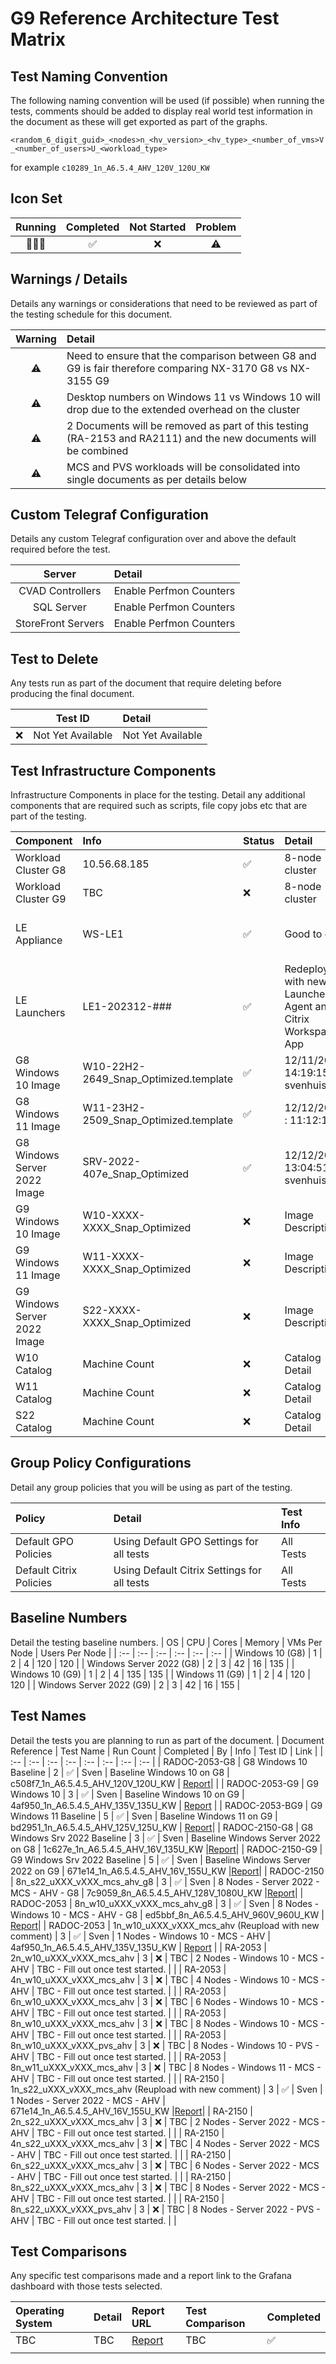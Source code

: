 # G9 Reference Architecture Test Matrix

## Test Naming Convention

The following naming convention will be used (if possible) when running the tests, comments should be added to display real world test information in the document as these will get exported as part of the graphs.

``<random_6_digit_guid>_<nodes>n_<hv_version>_<hv_type>_<number_of_vms>V_<number_of_users>U_<workload_type>``

for example ``c10289_1n_A6.5.4_AHV_120V_120U_KW``

## Icon Set

| Running | Completed | Not Started | Problem |
| :---: | :---: | :---: | :---: |
| 🏃🏻‍♂️ | ✅ | ❌ | ⚠️ |

## Warnings / Details

Details any warnings or considerations that need to be reviewed as part of the testing schedule for this document.

| Warning | Detail |
| :---: | :--- |
| ⚠️ | Need to ensure that the comparison between G8 and G9 is fair therefore comparing NX-3170 G8 vs NX-3155 G9 |
| ⚠️ | Desktop numbers on Windows 11 vs Windows 10 will drop due to the extended overhead on the cluster |
| ⚠️ | 2 Documents will be removed as part of this testing (RA-2153 and RA2111) and the new documents will be combined |
| ⚠️ | MCS and PVS workloads will be consolidated into single documents as per details below |

## Custom Telegraf Configuration

Details any custom Telegraf configuration over and above the default required before the test.

| Server | Detail |
| :---: | :--- |
| CVAD Controllers | Enable Perfmon Counters |
| SQL Server | Enable Perfmon Counters |
| StoreFront Servers | Enable Perfmon Counters |

## Test to Delete

Any tests run as part of the document that require deleting before producing the final document.

| | Test ID | Detail |
| :---: | --- | :--- |
| ❌ | Not Yet Available | Not Yet Available |

## Test Infrastructure Components

Infrastructure Components in place for the testing. Detail any additional components that are required such as scripts, file copy jobs etc that are part of the testing.

| Component | Info | Status | Detail | Owner | Tested | 
| :-- | :-- | :-- | :-- | :-- | :-- |
| Workload Cluster G8 | 10.56.68.185 | ✅ | 8-node cluster | svenhuisman | ❌ |
| Workload Cluster G9 | TBC | ❌ | 8-node cluster | svenhuisman | ❌ |
| LE Appliance | WS-LE1 | ✅ | Good to go | ntnxDave / svenhuisman / ntnxJKindon | ✅ |
| LE Launchers | LE1-202312-### | ✅ | Redeploy with new Launcher Agent and Citrix Workspace App | svenhuisman | ❌ |
| G8 Windows 10 Image | W10-22H2-2649_Snap_Optimized.template | ✅ | 12/11/2023 14:19:15 svenhuisman | svenhuisman | ❌ |
| G8 Windows 11 Image | W11-23H2-2509_Snap_Optimized.template | ✅ | 12/12/2023 : 11:12:15 | ntnxDave | ❌ |
| G8 Windows Server 2022 Image | SRV-2022-407e_Snap_Optimized | ✅ | 12/12/2023 13:04:51 svenhuisman | svenhuisman | ❌ |
| G9 Windows 10 Image | W10-XXXX-XXXX_Snap_Optimized | ❌ | Image Description | TBC | ❌ |
| G9 Windows 11 Image | W11-XXXX-XXXX_Snap_Optimized | ❌ | Image Description | TBC | ❌ |
| G9 Windows Server 2022 Image | S22-XXXX-XXXX_Snap_Optimized | ❌ | Image Description | TBC | ❌ |
| W10 Catalog | Machine Count | ❌ | Catalog Detail | TBC | ❌ |
| W11 Catalog | Machine Count | ❌ | Catalog Detail | TBC | ❌ |
| S22 Catalog | Machine Count | ❌ | Catalog Detail | TBC | ❌ |

## Group Policy Configurations

Detail any group policies that you will be using as part of the testing.

| Policy | Detail | Test Info |
| :-- | :-- | :-- |
| Default GPO Policies | Using Default GPO Settings for all tests | All Tests |
| Default Citrix Policies | Using Default Citrix Settings for all tests | All Tests |

## Baseline Numbers

Detail the testing baseline numbers.
| OS | CPU | Cores | Memory | VMs Per Node | Users Per Node | 
| :-- | :-- | :-- | :-- | :-- | :-- | 
| Windows 10 (G8) | 1 | 2 | 4 | 120 | 120 | 
| Windows Server 2022 (G8) | 2 | 3 | 42 | 16 | 135 | 
| Windows 10 (G9) | 1 | 2 | 4 | 135 | 135 | 
| Windows 11 (G9) | 1 | 2 | 4 | 120 | 120 | 
| Windows Server 2022 (G9) | 2 | 3 | 42 | 16 | 155 | 

## Test Names

Detail the tests you are planning to run as part of the document.
| Document Reference | Test Name | Run Count | Completed | By | Info | Test ID | Link |
| :-- | :-- | :-- | :-- | :-- | :-- | :-- | :-- |
| RADOC-2053-G8 | G8 Windows 10 Baseline | 2 | ✅ | Sven | Baseline Windows 10 on G8 | c508f7_1n_A6.5.4.5_AHV_120V_120U_KW | [Report](http://10.57.64.101:3000/d/N5tnL9EVk/login-documents-v3?orgId=1&var-Bucketname=LoginDocuments&var-Bootbucket=BootBucket&var-Year=2024&var-Month=01&var-DocumentName=RADOC-2053-G8&var-Comment=G8_Windows_10&var-Testname=c508f7_1n_A6.5.4.5_AHV_120V_120U_KW&var-Run=c508f7_1n_A6.5.4.5_AHV_120V_120U_KW_Run1&var-Run=c508f7_1n_A6.5.4.5_AHV_120V_120U_KW_Run2&var-Naming=Comment)| |
| RADOC-2053-G9 | G9 Windows 10 | 3 | ✅ | Sven | Baseline Windows 10 on G9 | 4af950_1n_A6.5.4.5_AHV_135V_135U_KW | [Report](http://10.57.64.101:3000/d/N5tnL9EVk/login-documents-v3?orgId=1&var-Bucketname=LoginDocuments&var-Bootbucket=BootBucket&var-Year=2024&var-Year=2023&var-Comment=G9_Windows_10&var-Run=4af950_1n_A6.5.4.5_AHV_135V_135U_KW_Run1&var-Naming=_measurement&var-Month=12&var-Month=01&var-DocumentName=RADOC-2053-G9&var-Testname=4af950_1n_A6.5.4.5_AHV_135V_135U_KW) |
| RADOC-2053-BG9 | G9 Windows 11 Baseline | 5 | ✅ | Sven | Baseline Windows 11 on G9 | bd2951_1n_A6.5.4.5_AHV_125V_125U_KW | [Report](http://10.57.64.101:3000/d/N5tnL9EVk/login-documents-v3?orgId=1&var-Bucketname=LoginDocuments&var-Bootbucket=BootBucket&var-Year=2024&var-Year=2023&var-Comment=1n_w11_125u_125v_mcs&var-Run=bd2951_1n_A6.5.4.5_AHV_125V_125U_KW_Run1&var-Naming=_measurement&var-Month=12&var-Month=01&var-DocumentName=RADOC-2053-G9&var-Testname=bd2951_1n_A6.5.4.5_AHV_125V_125U_KW)|
| RADOC-2150-G8 | G8 Windows Srv 2022 Baseline | 3 | ✅ | Sven | Baseline Windows Server 2022 on G8 | 1c627e_1n_A6.5.4.5_AHV_16V_135U_KW |[Report](http://10.57.64.101:3000/d/N5tnL9EVk/login-documents-v3?orgId=1&var-Bucketname=LoginDocuments&var-Bootbucket=BootBucket&var-Year=2024&var-Year=2023&var-Comment=G8_-_Windows_Server_2022&var-Run=1c627e_1n_A6.5.4.5_AHV_16V_135U_KW_Run1&var-Naming=_measurement&var-Month=12&var-Month=01&var-DocumentName=RADOC-2150-G8&var-Testname=1c627e_1n_A6.5.4.5_AHV_16V_135U_KW)|
| RADOC-2150-G9 | G9 Windows Srv 2022 Baseline | 5 | ✅ | Sven | Baseline Windows Server 2022 on G9 | 671e14_1n_A6.5.4.5_AHV_16V_155U_KW |[Report](http://10.57.64.101:3000/d/N5tnL9EVk/login-documents-v3?orgId=1&var-Bucketname=LoginDocuments&var-Bootbucket=BootBucket&var-Year=2024&var-Year=2023&var-Comment=G9_Windows_Server_2022&var-Run=671e14_1n_A6.5.4.5_AHV_16V_155U_KW_Run1&var-Naming=_measurement&var-Month=12&var-Month=01&var-DocumentName=RADOC-2150-G9&var-Testname=671e14_1n_A6.5.4.5_AHV_16V_155U_KW)|
| RADOC-2150 | 8n_s22_uXXX_vXXX_mcs_ahv_g8 | 3 | ✅ | Sven | 8 Nodes - Server 2022 - MCS - AHV - G8 | 7c9059_8n_A6.5.4.5_AHV_128V_1080U_KW |[Report](http://10.57.64.101:3000/d/N5tnL9EVk/login-documents-v3?orgId=1&var-Bucketname=LoginDocuments&var-Bootbucket=BootBucket&var-Year=2024&var-Year=2023&var-Comment=G8_-_Windows_Server_2022&var-Run=7c9059_8n_A6.5.4.5_AHV_128V_1080U_KW_Run1&var-Naming=_measurement&var-Month=12&var-Month=01&var-DocumentName=RADOC-2150-G8&var-Testname=7c9059_8n_A6.5.4.5_AHV_128V_1080U_KW)|
| RADOC-2053 | 8n_w10_uXXX_vXXX_mcs_ahv_g8 | 3 | ✅ | Sven | 8 Nodes - Windows 10 - MCS - AHV - G8 | ed5bbf_8n_A6.5.4.5_AHV_960V_960U_KW | [Report](http://10.57.64.101:3000/d/N5tnL9EVk/login-documents-v3?orgId=1&var-Bucketname=LoginDocuments&var-Bootbucket=BootBucket&var-Year=2024&var-Year=2023&var-Comment=G8_Windows_10&var-Run=ed5bbf_8n_A6.5.4.5_AHV_960V_960U_KW_Run1&var-Naming=_measurement&var-Month=12&var-Month=01&var-DocumentName=RADOC-2053-G8&var-Testname=ed5bbf_8n_A6.5.4.5_AHV_960V_960U_KW)|
| RADOC-2053 | 1n_w10_uXXX_vXXX_mcs_ahv (Reupload with new comment) | 3 | ✅ | Sven | 1 Nodes - Windows 10 - MCS - AHV | 4af950_1n_A6.5.4.5_AHV_135V_135U_KW | [Report](http://10.57.64.101:3000/d/N5tnL9EVk/login-documents-v3?orgId=1&var-Bucketname=LoginDocuments&var-Bootbucket=BootBucket&var-Year=2024&var-Year=2023&var-Comment=G9_Windows_10&var-Run=4af950_1n_A6.5.4.5_AHV_135V_135U_KW_Run1&var-Naming=_measurement&var-Month=12&var-Month=01&var-DocumentName=RADOC-2053-G9&var-Testname=4af950_1n_A6.5.4.5_AHV_135V_135U_KW) |
| RA-2053 | 2n_w10_uXXX_vXXX_mcs_ahv | 3 | ❌ | TBC | 2 Nodes - Windows 10 - MCS - AHV | TBC - Fill out once test started. | |
| RA-2053 | 4n_w10_uXXX_vXXX_mcs_ahv | 3 | ❌ | TBC | 4 Nodes - Windows 10 - MCS - AHV | TBC - Fill out once test started. | |
| RA-2053 | 6n_w10_uXXX_vXXX_mcs_ahv | 3 | ❌ | TBC | 6 Nodes - Windows 10 - MCS - AHV | TBC - Fill out once test started. | | 
| RA-2053 | 8n_w10_uXXX_vXXX_mcs_ahv | 3 | ❌ | TBC | 8 Nodes - Windows 10 - MCS - AHV | TBC - Fill out once test started. | |
| RA-2053 | 8n_w10_uXXX_vXXX_pvs_ahv | 3 | ❌ | TBC | 8 Nodes - Windows 10 - PVS - AHV | TBC - Fill out once test started. | |
| RA-2053 | 8n_w11_uXXX_vXXX_mcs_ahv | 3 | ❌ | TBC | 8 Nodes - Windows 11 - MCS - AHV | TBC - Fill out once test started. | |
| RA-2150 | 1n_s22_uXXX_vXXX_mcs_ahv (Reupload with new comment) | 3 | ✅ | Sven | 1 Nodes - Server 2022 - MCS - AHV | 671e14_1n_A6.5.4.5_AHV_16V_155U_KW |[Report](http://10.57.64.101:3000/d/N5tnL9EVk/login-documents-v3?orgId=1&var-Bucketname=LoginDocuments&var-Bootbucket=BootBucket&var-Year=2024&var-Year=2023&var-Comment=G9_Windows_Server_2022&var-Run=671e14_1n_A6.5.4.5_AHV_16V_155U_KW_Run1&var-Naming=_measurement&var-Month=12&var-Month=01&var-DocumentName=RADOC-2150-G9&var-Testname=671e14_1n_A6.5.4.5_AHV_16V_155U_KW)|
| RA-2150 | 2n_s22_uXXX_vXXX_mcs_ahv | 3 | ❌ | TBC | 2 Nodes - Server 2022 - MCS - AHV | TBC - Fill out once test started. | |
| RA-2150 | 4n_s22_uXXX_vXXX_mcs_ahv | 3 | ❌ | TBC | 4 Nodes - Server 2022 - MCS - AHV | TBC - Fill out once test started. | |
| RA-2150 | 6n_s22_uXXX_vXXX_mcs_ahv | 3 | ❌ | TBC | 6 Nodes - Server 2022 - MCS - AHV | TBC - Fill out once test started. | |
| RA-2150 | 8n_s22_uXXX_vXXX_mcs_ahv | 3 | ❌ | TBC | 8 Nodes - Server 2022 - MCS - AHV | TBC - Fill out once test started. | |
| RA-2150 | 8n_s22_uXXX_vXXX_pvs_ahv | 3 | ❌ | TBC | 8 Nodes - Server 2022 - PVS - AHV | TBC - Fill out once test started. | |

## Test Comparisons

Any specific test comparisons made and a report link to the Grafana dashboard with those tests selected.

| Operating System | Detail | Report URL | Test Comparison | Completed |
| :-- | :-- | :-- | :-- | :-- |
| TBC | TBC | [Report](http://10.57.64.101:3000) | TBC  | ✅ |
| | | | |

